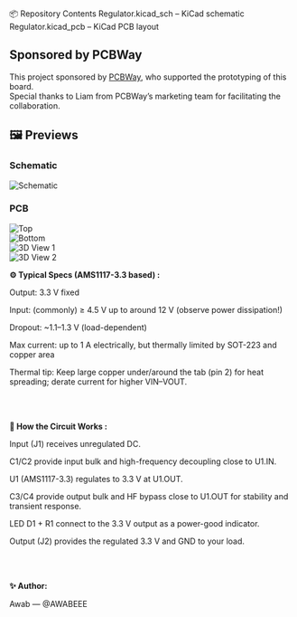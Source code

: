 📦 Repository Contents
Regulator.kicad_sch – KiCad schematic
Regulator.kicad_pcb – KiCad PCB layout
<br>

## Sponsored by PCBWay
This project sponsored by [PCBWay](https://www.pcbway.com), who supported the prototyping of this board.  
Special thanks to Liam from PCBWay’s marketing team for facilitating the collaboration.



## 🖼️ Previews

### Schematic
![Schematic](Screenshot%202025-08-17%20013937.png)

### PCB
![Top](Screenshot%202025-08-17%20014109.png)  
![Bottom](Screenshot%202025-08-17%20014207.png)  
![3D View 1](Screenshot%202025-08-17%20014316.png)  
![3D View 2](Screenshot%202025-08-17%20014355.png)


**⚙️ Typical Specs (AMS1117-3.3 based) :**

Output: 3.3 V fixed

Input: (commonly) ≥ 4.5 V up to around 12 V (observe power dissipation!)

Dropout: ~1.1–1.3 V (load-dependent)

Max current: up to 1 A electrically, but thermally limited by SOT-223 and copper area

Thermal tip: Keep large copper under/around the tab (pin 2) for heat spreading; derate current for higher VIN–VOUT.

<br>
<br>

**🧠 How the Circuit Works :**

Input (J1) receives unregulated DC.

C1/C2 provide input bulk and high-frequency decoupling close to U1.IN.

U1 (AMS1117-3.3) regulates to 3.3 V at U1.OUT.

C3/C4 provide output bulk and HF bypass close to U1.OUT for stability and transient response.

LED D1 + R1 connect to the 3.3 V output as a power-good indicator.

Output (J2) provides the regulated 3.3 V and GND to your load.

<br>
<br>

**✨ Author:**

Awab — @AWABEEE

